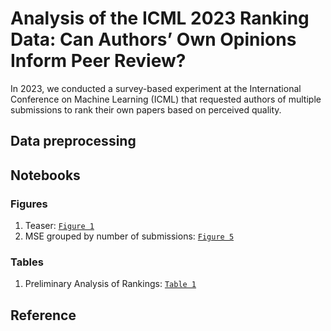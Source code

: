 # Analysis of the ICML 2023 Ranking Data: Can Authors’ Own Opinions Inform Peer Review?
In 2023, we conducted a survey-based experiment at the International Conference on Machine Learning (ICML) that requested authors of multiple submissions to rank their own papers based on perceived quality.


## Data preprocessing


## Notebooks
### Figures
1. Teaser: [`Figure 1`](Notebooks/Random_Proxy.ipynb)
2. MSE grouped by number of submissions: [`Figure 5`](Notebooks/no_submissions_vertical.ipynb)

### Tables
1. Preliminary Analysis of Rankings: [`Table 1`](Notebooks/Ranking_and_Final_Decision.ipynb)


## Reference


